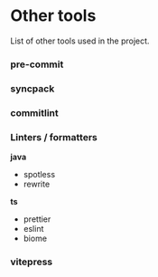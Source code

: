 # Other tools

List of other tools used in the project.

### pre-commit

### syncpack

### commitlint

### Linters / formatters

**java**
- spotless
- rewrite

**ts**
- prettier
- eslint
- biome

### vitepress
